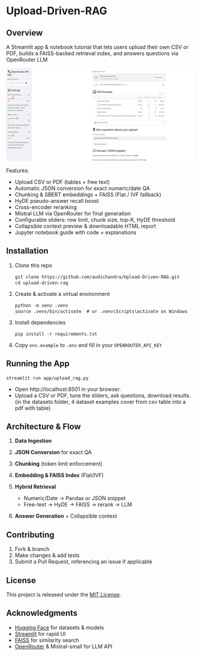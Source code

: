 # Upload-Driven-RAG


## Overview
A Streamlit app & notebook tutorial that lets users upload their own CSV or PDF, builds a FAISS-backed retrieval index, and answers questions via OpenRouter LLM 

![The streamlit app](https://github.com/audichandra/Upload-Driven-RAG/blob/main/results_img/qtest1.png)

Features: 
- Upload CSV or PDF (tables + free text)
- Automatic JSON conversion for exact numeric/date QA
- Chunking & SBERT embeddings + FAISS (Flat / IVF fallback)
- HyDE pseudo-answer recall boost
- Cross-encoder reranking
- Mistral LLM via OpenRouter for final generation
- Configurable sliders: row limit, chunk size, top-K, HyDE threshold
- Collapsible context preview & downloadable HTML report
- Jupyter notebook guide with code + explanations

## Installation 

1. Clone this repo
   ```
   git clone https://github.com/audichandra/Upload-Driven-RAG.git
   cd upload-driven-rag
   ```
2. Create & activate a virtual environment
   ```
   python -m venv .venv
   source .venv/bin/activate  # or .venv\Scripts\activate on Windows
   ```
3. Install dependencies
   ```
   pip install -r requirements.txt
   ```
4. Copy ```env.example``` to ```.env``` and fill in your ```OPENROUTER_API_KEY```

## Running the App
```
streamlit run app/upload_rag.py
```
- Open http://localhost:8501 in your browser.
- Upload a CSV or PDF, tune the sliders, ask questions, download results. (in the datasets folder, 4 dataset examples cover from csv table into a pdf with table)  

## Architecture & Flow
1. **Data Ingestion**

2. **JSON Conversion** for exact QA

3. **Chunking** (token limit enforcement)

4. **Embedding & FAISS Index** (Flat/IVF)

5. **Hybrid Retrieval**
   - Numeric/Date → Pandas or JSON snippet
   - Free-text → HyDE → FAISS → rerank → LLM

6. **Answer Generation** + Collapsible context


## Contributing
1. Fork & branch
2. Make changes & add tests
3. Submit a Pull Request, referencing an issue if applicable


## License
This project is released under the [MIT License](https://github.com/audichandra/Upload-Driven-RAG/blob/main/LICENSE).

## Acknowledgments
- [Hugging Face](https://huggingface.co) for datasets & models
- [Streamlit](https://streamlit.io) for rapid UI
- [FAISS](https://github.com/facebookresearch/faiss) for similarity search
- [OpenRouter](https://openrouter.ai) & Mistral-small for LLM API
